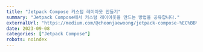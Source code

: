 ```yaml
---
title: "Jetpack Compose 커스텀 레이아웃 만들기"
summary: "Jetpack Compose에서 커스텀 레이아웃을 만드는 방법을 공유합니다."
externalUrl: "https://medium.com/@cheonjaewoong/jetpack-compose-%EC%BB%A4%EC%8A%A4%ED%85%80-%EB%A0%88%EC%9D%B4%EC%95%84%EC%9B%83-%EB%A7%8C%EB%93%A4%EA%B8%B0-f76404d15381"
date: 2023-09-08
categories: ["Jetpack Compose"]
robots: noindex
---
```

